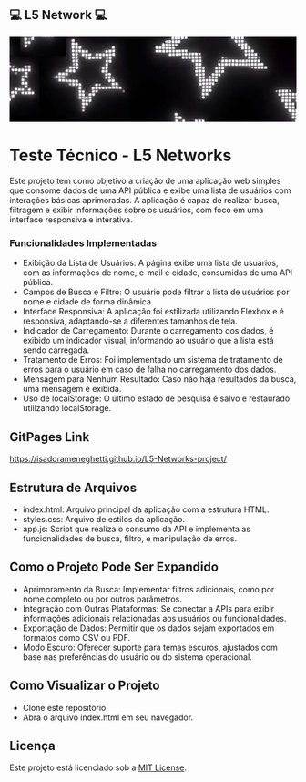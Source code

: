 ## 💻 L5 Network 💻
![Banner](imgs/aesthetirc%20sta.jpeg)

# Teste Técnico - L5 Networks

Este projeto tem como objetivo a criação de uma aplicação web simples que consome dados de uma API pública e exibe uma lista de usuários com interações básicas aprimoradas. A aplicação é capaz de realizar busca, filtragem e exibir informações sobre os usuários, com foco em uma interface responsiva e interativa.

### Funcionalidades Implementadas 

- Exibição da Lista de Usuários: A página exibe uma lista de usuários, com as informações de nome, e-mail e cidade, consumidas de uma API pública.
- Campos de Busca e Filtro: O usuário pode filtrar a lista de usuários por nome e cidade de forma dinâmica.
- Interface Responsiva: A aplicação foi estilizada utilizando Flexbox e é responsiva, adaptando-se a diferentes tamanhos de tela.
- Indicador de Carregamento: Durante o carregamento dos dados, é exibido um indicador visual, informando ao usuário que a lista está sendo carregada.
- Tratamento de Erros: Foi implementado um sistema de tratamento de erros para o usuário em caso de falha no carregamento dos dados.
- Mensagem para Nenhum Resultado: Caso não haja resultados da busca, uma mensagem é exibida.
- Uso de localStorage: O último estado de pesquisa é salvo e restaurado utilizando localStorage.

## GitPages Link
https://isadorameneghetti.github.io/L5-Networks-project/

## Estrutura de Arquivos
- index.html: Arquivo principal da aplicação com a estrutura HTML.
- styles.css: Arquivo de estilos da aplicação.
- app.js: Script que realiza o consumo da API e implementa as funcionalidades de busca, filtro, e manipulação de erros.

## Como o Projeto Pode Ser Expandido
- Aprimoramento da Busca: Implementar filtros adicionais, como por nome completo ou por outros parâmetros.
- Integração com Outras Plataformas: Se conectar a APIs para exibir informações adicionais relacionadas aos usuários ou funcionalidades.
- Exportação de Dados: Permitir que os dados sejam exportados em formatos como CSV ou PDF.
- Modo Escuro: Oferecer suporte para temas escuros, ajustados com base nas preferências do usuário ou do sistema operacional.

## Como Visualizar o Projeto
- Clone este repositório.
- Abra o arquivo index.html em seu navegador.

## Licença
Este projeto está licenciado sob a [MIT License](LICENSE).